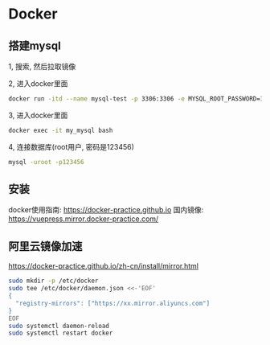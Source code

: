 # Docker

## 搭建mysql

1, 搜索, 然后拉取镜像

2, 进入docker里面

```sh
docker run -itd --name mysql-test -p 3306:3306 -e MYSQL_ROOT_PASSWORD=123456 mysql
```

3, 进入docker里面

```sh
docker exec -it my_mysql bash
```

4, 连接数据库(root用户, 密码是123456)

```sh
mysql -uroot -p123456
```

## 安装

docker使用指南: <https://docker-practice.github.io>
国内镜像: <https://vuepress.mirror.docker-practice.com/>

## 阿里云镜像加速

<https://docker-practice.github.io/zh-cn/install/mirror.html>

```sh
sudo mkdir -p /etc/docker
sudo tee /etc/docker/daemon.json <<-'EOF'
{
  "registry-mirrors": ["https://xx.mirror.aliyuncs.com"]
}
EOF
sudo systemctl daemon-reload
sudo systemctl restart docker

```